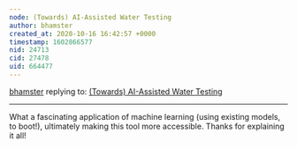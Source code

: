 ```yaml
---
node: (Towards) AI-Assisted Water Testing
author: bhamster
created_at: 2020-10-16 16:42:57 +0000
timestamp: 1602866577
nid: 24713
cid: 27478
uid: 664477
---
```




[bhamster](../profile/bhamster) replying to: [(Towards) AI-Assisted Water Testing](../notes/jrmc502/10-07-2020/towards-ai-assisted-water-testing)

----
What a fascinating application of machine learning (using existing models, to boot!), ultimately making this tool more accessible. Thanks for explaining it all!